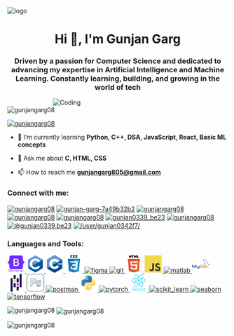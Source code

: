 ![logo](https://github.com/GunjanGarg08/GunjanGarg08/blob/main/GUNJAN_GARG_Github_Banner.png)
<h1 align="center">Hi 👋, I'm Gunjan Garg</h1>
<h3 align="center">Driven by a passion for Computer Science and dedicated to advancing my expertise in Artificial Intelligence and Machine Learning. Constantly learning, building, and growing in the world of tech</h3>

<img align="right" alt="Coding" width="400" src="https://media.tenor.com/IF2JdxzmyN4AAAAj/coding-girl.gif">

<p align="left"> <img src="https://komarev.com/ghpvc/?username=gunjangarg08&label=Profile%20views&color=0e75b6&style=flat" alt="gunjangarg08" /> </p>

<p align="left"> <a href="https://twitter.com/gunjangarg08" target="blank"><img src="https://img.shields.io/twitter/follow/gunjangarg08?logo=twitter&style=for-the-badge" alt="gunjangarg08" /></a> </p>

- 🌱 I’m currently learning **Python, C++, DSA, JavaScript, React, Basic ML concepts**

- 💬 Ask me about **C, HTML, CSS**

- 📫 How to reach me **gunjangarg805@gmail.com**

<h3 align="left">Connect with me:</h3>
<p align="left">
<a href="https://twitter.com/gunjangarg08" target="blank"><img align="center" src="https://raw.githubusercontent.com/rahuldkjain/github-profile-readme-generator/master/src/images/icons/Social/twitter.svg" alt="gunjangarg08" height="30" width="40" /></a>
<a href="https://linkedin.com/in/gunjan-garg-7a49b32b2" target="blank"><img align="center" src="https://raw.githubusercontent.com/rahuldkjain/github-profile-readme-generator/master/src/images/icons/Social/linked-in-alt.svg" alt="gunjan-garg-7a49b32b2" height="30" width="40" /></a>
<a href="https://kaggle.com/gunjangarg08" target="blank"><img align="center" src="https://raw.githubusercontent.com/rahuldkjain/github-profile-readme-generator/master/src/images/icons/Social/kaggle.svg" alt="gunjangarg08" height="30" width="40" /></a>
<a href="https://instagram.com/gunjangarg08" target="blank"><img align="center" src="https://raw.githubusercontent.com/rahuldkjain/github-profile-readme-generator/master/src/images/icons/Social/instagram.svg" alt="gunjangarg08" height="30" width="40" /></a>
<a href="https://www.codechef.com/users/gunjangarg08" target="blank"><img align="center" src="https://cdn.jsdelivr.net/npm/simple-icons@3.1.0/icons/codechef.svg" alt="gunjangarg08" height="30" width="40" /></a>
<a href="https://www.hackerrank.com/gunjan0339_be23" target="blank"><img align="center" src="https://raw.githubusercontent.com/rahuldkjain/github-profile-readme-generator/master/src/images/icons/Social/hackerrank.svg" alt="gunjan0339_be23" height="30" width="40" /></a>
<a href="https://www.leetcode.com/gunjangarg08" target="blank"><img align="center" src="https://raw.githubusercontent.com/rahuldkjain/github-profile-readme-generator/master/src/images/icons/Social/leet-code.svg" alt="gunjangarg08" height="30" width="40" /></a>
<a href="https://www.hackerearth.com/@gunjan0339.be23" target="blank"><img align="center" src="https://raw.githubusercontent.com/rahuldkjain/github-profile-readme-generator/master/src/images/icons/Social/hackerearth.svg" alt="@gunjan0339.be23" height="30" width="40" /></a>
<a href="https://auth.geeksforgeeks.org/user//user/gunjan0342f7/" target="blank"><img align="center" src="https://raw.githubusercontent.com/rahuldkjain/github-profile-readme-generator/master/src/images/icons/Social/geeks-for-geeks.svg" alt="/user/gunjan0342f7/" height="30" width="40" /></a>
</p>

<h3 align="left">Languages and Tools:</h3>
<p align="left"> <a href="https://getbootstrap.com" target="_blank" rel="noreferrer"> <img src="https://raw.githubusercontent.com/devicons/devicon/master/icons/bootstrap/bootstrap-plain-wordmark.svg" alt="bootstrap" width="40" height="40"/> </a> <a href="https://www.cprogramming.com/" target="_blank" rel="noreferrer"> <img src="https://raw.githubusercontent.com/devicons/devicon/master/icons/c/c-original.svg" alt="c" width="40" height="40"/> </a> <a href="https://www.w3schools.com/cpp/" target="_blank" rel="noreferrer"> <img src="https://raw.githubusercontent.com/devicons/devicon/master/icons/cplusplus/cplusplus-original.svg" alt="cplusplus" width="40" height="40"/> </a> <a href="https://www.w3schools.com/css/" target="_blank" rel="noreferrer"> <img src="https://raw.githubusercontent.com/devicons/devicon/master/icons/css3/css3-original-wordmark.svg" alt="css3" width="40" height="40"/> </a> <a href="https://www.figma.com/" target="_blank" rel="noreferrer"> <img src="https://www.vectorlogo.zone/logos/figma/figma-icon.svg" alt="figma" width="40" height="40"/> </a> <a href="https://git-scm.com/" target="_blank" rel="noreferrer"> <img src="https://www.vectorlogo.zone/logos/git-scm/git-scm-icon.svg" alt="git" width="40" height="40"/> </a> <a href="https://www.w3.org/html/" target="_blank" rel="noreferrer"> <img src="https://raw.githubusercontent.com/devicons/devicon/master/icons/html5/html5-original-wordmark.svg" alt="html5" width="40" height="40"/> </a> <a href="https://developer.mozilla.org/en-US/docs/Web/JavaScript" target="_blank" rel="noreferrer"> <img src="https://raw.githubusercontent.com/devicons/devicon/master/icons/javascript/javascript-original.svg" alt="javascript" width="40" height="40"/> </a> <a href="https://www.mathworks.com/" target="_blank" rel="noreferrer"> <img src="https://upload.wikimedia.org/wikipedia/commons/2/21/Matlab_Logo.png" alt="matlab" width="40" height="40"/> </a> <a href="https://www.mysql.com/" target="_blank" rel="noreferrer"> <img src="https://raw.githubusercontent.com/devicons/devicon/master/icons/mysql/mysql-original-wordmark.svg" alt="mysql" width="40" height="40"/> </a> <a href="https://pandas.pydata.org/" target="_blank" rel="noreferrer"> <img src="https://raw.githubusercontent.com/devicons/devicon/2ae2a900d2f041da66e950e4d48052658d850630/icons/pandas/pandas-original.svg" alt="pandas" width="40" height="40"/> </a> <a href="https://www.photoshop.com/en" target="_blank" rel="noreferrer"> <img src="https://raw.githubusercontent.com/devicons/devicon/master/icons/photoshop/photoshop-line.svg" alt="photoshop" width="40" height="40"/> </a> <a href="https://postman.com" target="_blank" rel="noreferrer"> <img src="https://www.vectorlogo.zone/logos/getpostman/getpostman-icon.svg" alt="postman" width="40" height="40"/> </a> <a href="https://www.python.org" target="_blank" rel="noreferrer"> <img src="https://raw.githubusercontent.com/devicons/devicon/master/icons/python/python-original.svg" alt="python" width="40" height="40"/> </a> <a href="https://pytorch.org/" target="_blank" rel="noreferrer"> <img src="https://www.vectorlogo.zone/logos/pytorch/pytorch-icon.svg" alt="pytorch" width="40" height="40"/> </a> <a href="https://reactjs.org/" target="_blank" rel="noreferrer"> <img src="https://raw.githubusercontent.com/devicons/devicon/master/icons/react/react-original-wordmark.svg" alt="react" width="40" height="40"/> </a> <a href="https://scikit-learn.org/" target="_blank" rel="noreferrer"> <img src="https://upload.wikimedia.org/wikipedia/commons/0/05/Scikit_learn_logo_small.svg" alt="scikit_learn" width="40" height="40"/> </a> <a href="https://seaborn.pydata.org/" target="_blank" rel="noreferrer"> <img src="https://seaborn.pydata.org/_images/logo-mark-lightbg.svg" alt="seaborn" width="40" height="40"/> </a> <a href="https://www.tensorflow.org" target="_blank" rel="noreferrer"> <img src="https://www.vectorlogo.zone/logos/tensorflow/tensorflow-icon.svg" alt="tensorflow" width="40" height="40"/> </a> </p>

<p><img align="left" src="https://github-readme-stats.vercel.app/api/top-langs?username=gunjangarg08&show_icons=true&locale=en&layout=compact" alt="gunjangarg08" /></p>

<p>&nbsp;<img align="center" src="https://github-readme-stats.vercel.app/api?username=gunjangarg08&show_icons=true&locale=en" alt="gunjangarg08" /></p>

<p><img align="center" src="https://github-readme-streak-stats.herokuapp.com/?user=gunjangarg08&" alt="gunjangarg08" /></p>
